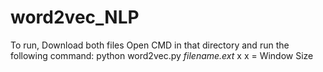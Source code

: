 # word2vec_NLP
To run,
  Download both files
  Open CMD in that directory and run the following command: python word2vec.py <i>filename.ext</i> x
              x = Window Size
